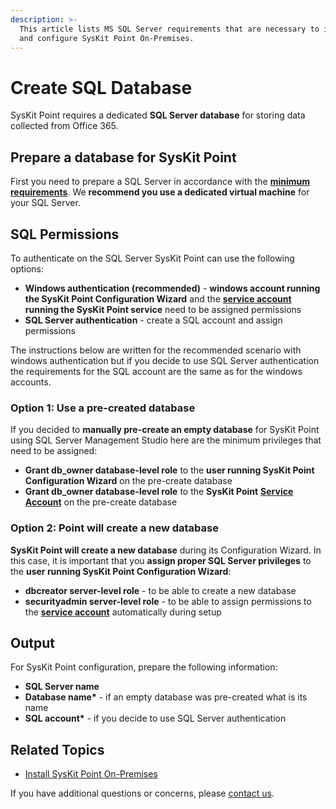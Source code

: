 ```yaml
---
description: >-
  This article lists MS SQL Server requirements that are necessary to install
  and configure SysKit Point On-Premises.
---
```


# Create SQL Database

SysKit Point requires a dedicated **SQL Server database** for storing data collected from Office 365.

## Prepare a database for SysKit Point

First you need to prepare a SQL Server in accordance with the [**minimum requirements**](hardware-software-requirements.md#sql-server-requirements). We **recommend you use a dedicated virtual machine** for your SQL Server.

## SQL Permissions

To authenticate on the SQL Server SysKit Point can use the following options:

* **Windows authentication \(recommended\)** - **windows account running the SysKit Point Configuration Wizard** and the [**service account**](additional-vm-configuration.md#service-account) **running the SysKit Point service** need to be assigned permissions
* **SQL Server authentication** - create a SQL account and assign permissions

The instructions below are written for the recommended scenario with windows authentication but if you decide to use SQL Server authentication the requirements for the SQL account are the same as for the windows accounts.

### Option 1: Use a pre-created database

If you decided to **manually pre-create an empty database** for SysKit Point using SQL Server Management Studio here are the minimum privileges that need to be assigned:

* **Grant db\_owner database-level role** to the **user running SysKit Point Configuration Wizard** on the pre-create database
* **Grant  db\_owner database-level role** to the **SysKit Point** [**Service Account**](additional-vm-configuration.md#service-account) on the pre-create database

### Option 2: Point will create a new database

**SysKit Point will create a new database** during its Configuration Wizard. In this case, it is important that you **assign proper SQL Server privileges** to the **user running SysKit Point Configuration Wizard**:

* **dbcreator server-level role** - to be able to create a new database
* **securityadmin server-level role** - to be able to assign permissions to the [**service account**](additional-vm-configuration.md#service-account) automatically during setup

## Output

For SysKit Point configuration, prepare the following information:

* **SQL Server name**
* **Database name\*** - if an empty database was pre-created what is its name
* **SQL account\*** - if you decide to use SQL Server authentication

## Related Topics

* [Install SysKit Point On-Premises](overview.md) 

If you have additional questions or concerns, please [contact us](https://www.syskit.com/contact-us/).

